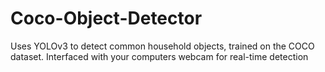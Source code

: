 # Coco-Object-Detector
Uses YOLOv3 to detect common household objects, trained on the COCO dataset. Interfaced with your computers webcam for real-time detection
